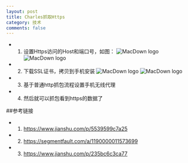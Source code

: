 ```yaml
---
layout: post
title: Charles抓取Https
category: 技术
comments: false
---
```


* 1. 设置Https访问的Host和端口号，如图：
	![MacDown logo](https://github.com/iWatching/blog/blob/gh-pages/images/https1.jpg?raw=true)
	![MacDown logo](https://github.com/iWatching/blog/blob/gh-pages/images/https2.jpg?raw=true)
* 2. 下载SSL证书，拷贝到手机安装
	![MacDown logo](https://github.com/iWatching/blog/blob/gh-pages/images/https3.jpg?raw=true)
	![MacDown logo](https://github.com/iWatching/blog/blob/gh-pages/images/https4.jpg?raw=true)
* 3. 基于普通http抓包流程设置手机无线代理
	
* 4. 然后就可以抓包看到https的数据了

##参考链接

* 1.  <https://www.jianshu.com/p/5539599c7a25>
* 2.  <https://segmentfault.com/a/1190000011573699>
* 3.  <https://www.jianshu.com/p/235bc6c3ca77>